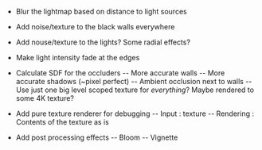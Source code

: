 - Blur the lightmap based on distance to light sources


- Add noise/texture to the black walls everywhere
- Add nouse/texture to the lights? Some radial effects?
- Make light intensity fade at the edges



- Calculate SDF for the occluders
-- More accurate walls
-- More accurate shadows (~pixel perfect)
-- Ambient occlusion next to walls 
-- Use just one big level scoped texture for _everything_? Maybe rendered to some 4K texture?


- Add pure texture renderer for debugging
-- Input : texture
-- Rendering : Contents of the texture as is


- Add post processing effects
-- Bloom
-- Vignette




